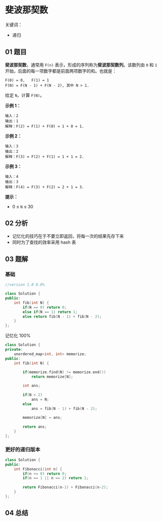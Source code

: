 # 斐波那契数
关键词：

- 递归

## 01 题目

**斐波那契数**，通常用 `F(n)` 表示，形成的序列称为**斐波那契数列**。该数列由 `0` 和 `1` 开始，后面的每一项数字都是前面两项数字的和。也就是：

```
F(0) = 0,   F(1) = 1
F(N) = F(N - 1) + F(N - 2), 其中 N > 1.
```

给定 `N`，计算 `F(N)`。

 

**示例 1：**

```
输入：2
输出：1
解释：F(2) = F(1) + F(0) = 1 + 0 = 1.
```

**示例 2：**

```
输入：3
输出：2
解释：F(3) = F(2) + F(1) = 1 + 1 = 2.
```

**示例 3：**

```
输入：4
输出：3
解释：F(4) = F(3) + F(2) = 2 + 1 = 3.
```

 

**提示：**

- 0 ≤ `N` ≤ 30

## 02 分析

- 记忆化的技巧在于不要立即返回，将每一次的结果先存下来
- 同时为了查找的效率采用 hash 表

## 03 题解

### 基础

```c++
//version 1.0 0.0%

class Solution {
public:
    int fib(int N) {
        if(N == 0) return 0;
        else if(N == 1) return 1;
        else return fib(N - 1) + fib(N - 2);
    }
};
```

记忆化 100%

```c++
class Solution {
private:
    unordered_map<int, int> memorize;
public:
    int fib(int N) {
        
        if(memorize.find(N) != memorize.end())
            return memorize[N];

        int ans;
        
        if(N < 2)
            ans = N;
        else
            ans = fib(N - 1) + fib(N - 2);
        
        memorize[N] = ans;
        
        return ans;
    }
};
```

### 更好的递归版本

```c++
class Solution {
public:
    int Fibonacci(int n) {
        if(n <= 0) return 0;
        if(n == 1 || n == 2) return 1;
        
        return Fibonacci(n-1) + Fibonacci(n-2);
    }
};
```



## 04 总结

